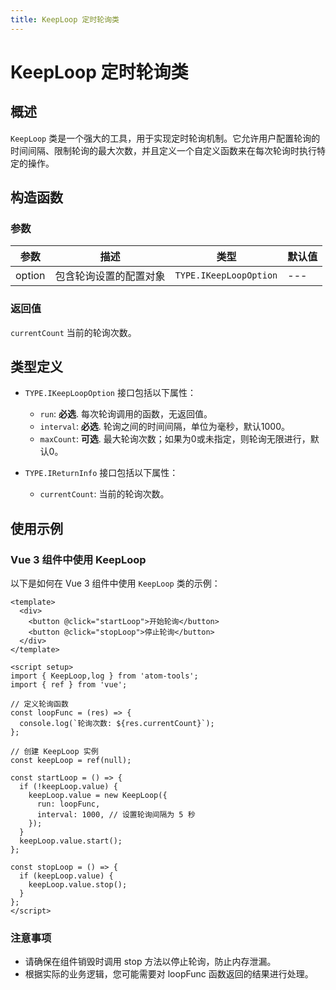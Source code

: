```yaml
---
title: KeepLoop 定时轮询类
---
```


# KeepLoop 定时轮询类

## 概述

`KeepLoop` 类是一个强大的工具，用于实现定时轮询机制。它允许用户配置轮询的时间间隔、限制轮询的最大次数，并且定义一个自定义函数来在每次轮询时执行特定的操作。

## 构造函数

### 参数

| 参数        | 描述                         | 类型                   | 默认值    |
| ----------- | ---------------------------- | ---------------------- | --------- |
| option      | 包含轮询设置的配置对象       | `TYPE.IKeepLoopOption` | ---  |

### 返回值

`currentCount` 当前的轮询次数。

## 类型定义

- `TYPE.IKeepLoopOption` 接口包括以下属性：
  - `run`: **必选**. 每次轮询调用的函数，无返回值。
  - `interval`: **必选**. 轮询之间的时间间隔，单位为毫秒，默认1000。
  - `maxCount`: **可选**. 最大轮询次数；如果为0或未指定，则轮询无限进行，默认0。

- `TYPE.IReturnInfo` 接口包括以下属性：
  - `currentCount`: 当前的轮询次数。

## 使用示例

### Vue 3 组件中使用 KeepLoop

以下是如何在 Vue 3 组件中使用 `KeepLoop` 类的示例：

```vue
<template>
  <div>
    <button @click="startLoop">开始轮询</button>
    <button @click="stopLoop">停止轮询</button>
  </div>
</template>

<script setup>
import { KeepLoop,log } from 'atom-tools';
import { ref } from 'vue';

// 定义轮询函数
const loopFunc = (res) => {
  console.log(`轮询次数: ${res.currentCount}`);
};

// 创建 KeepLoop 实例
const keepLoop = ref(null);

const startLoop = () => {
  if (!keepLoop.value) {
    keepLoop.value = new KeepLoop({
      run: loopFunc,
      interval: 1000, // 设置轮询间隔为 5 秒
    });
  }
  keepLoop.value.start();
};

const stopLoop = () => {
  if (keepLoop.value) {
    keepLoop.value.stop();
  }
};
</script>
```
### 注意事项
- 请确保在组件销毁时调用 stop 方法以停止轮询，防止内存泄漏。
- 根据实际的业务逻辑，您可能需要对 loopFunc 函数返回的结果进行处理。